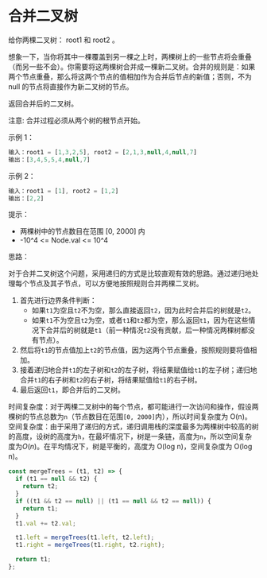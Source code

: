 # 合并二叉树

给你两棵二叉树： root1 和 root2 。

想象一下，当你将其中一棵覆盖到另一棵之上时，两棵树上的一些节点将会重叠（而另一些不会）。你需要将这两棵树合并成一棵新二叉树。合并的规则是：如果两个节点重叠，那么将这两个节点的值相加作为合并后节点的新值；否则，不为 null 的节点将直接作为新二叉树的节点。

返回合并后的二叉树。

注意: 合并过程必须从两个树的根节点开始。

示例 1：

```javascript
输入：root1 = [1,3,2,5], root2 = [2,1,3,null,4,null,7]
输出：[3,4,5,5,4,null,7]
```

示例 2：

```javascript
输入：root1 = [1], root2 = [1,2]
输出：[2,2]
```

提示：

- 两棵树中的节点数目在范围 [0, 2000] 内
- -10^4 <= Node.val <= 10^4

思路：

对于合并二叉树这个问题，采用递归的方式是比较直观有效的思路。通过递归地处理每个节点及其子节点，可以方便地按照规则合并两棵二叉树。

1. 首先进行边界条件判断：
   - 如果`t1`为空且`t2`不为空，那么直接返回`t2`，因为此时合并后的树就是`t2`。
   - 如果`t1`不为空且`t2`为空，或者`t1`和`t2`都为空，那么返回`t1`，因为在这些情况下合并后的树就是`t1`（前一种情况`t2`没有贡献，后一种情况两棵树都没有节点）。
2. 然后将`t1`的节点值加上`t2`的节点值，因为这两个节点重叠，按照规则要将值相加。
3. 接着递归地合并`t1`的左子树和`t2`的左子树，将结果赋值给`t1`的左子树；递归地合并`t1`的右子树和`t2`的右子树，将结果赋值给`t1`的右子树。
4. 最后返回`t1`，即合并后的二叉树。

时间复杂度：对于两棵二叉树中的每个节点，都可能进行一次访问和操作，假设两棵树的节点总数为`n`（节点数目在范围`[0, 2000]`内），所以时间复杂度为 O(n)。
空间复杂度：由于采用了递归的方式，递归调用栈的深度最多为两棵树中较高的树的高度，设树的高度为`h`，在最坏情况下，树是一条链，高度为`n`，所以空间复杂度为$O(n)$。在平均情况下，树是平衡的，高度为 O(log n)，空间复杂度为 O(log n)。

```javascript
const mergeTrees = (t1, t2) => {
  if (t1 == null && t2) {
    return t2;
  }
  if ((t1 && t2 == null) || (t1 == null && t2 == null)) {
    return t1;
  }
  t1.val += t2.val;

  t1.left = mergeTrees(t1.left, t2.left);
  t1.right = mergeTrees(t1.right, t2.right);

  return t1;
};
```
